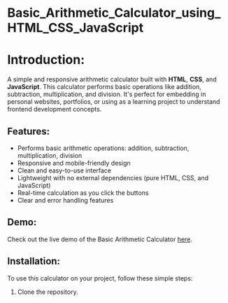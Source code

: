 # Basic_Arithmetic_Calculator_using_HTML_CSS_JavaScript

# Introduction:
A simple and responsive arithmetic calculator built with **HTML**, **CSS**, and **JavaScript**. This calculator performs basic operations like addition, subtraction, multiplication, and division. It's perfect for embedding in personal websites, portfolios, or using as a learning project to understand frontend development concepts.

## Features:
- Performs basic arithmetic operations: addition, subtraction, multiplication, division
- Responsive and mobile-friendly design
- Clean and easy-to-use interface
- Lightweight with no external dependencies (pure HTML, CSS, and JavaScript)
- Real-time calculation as you click the buttons
- Clear and error handling features

## Demo:
Check out the live demo of the Basic Arithmetic Calculator [here](link-to-demo).

## Installation:
To use this calculator on your project, follow these simple steps:

1. Clone the repository.

